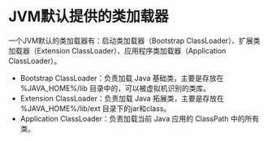 # JVM默认提供的类加载器

一个JVM默认的类加载器有：启动类加载器（Bootstrap ClassLoader）、扩展类加载器（Extension ClassLoader）、应用程序类加载器（Application ClassLoader）。

- Bootstrap ClassLoader：负责加载 Java 基础类，主要是存放在 %JAVA_HOME%/lib 目录中的，可以被虚拟机识别的类库。
- Extension ClassLoader：负责加载 Java 拓展类，主要是存放在 %JAVA_HOME%/lib/ext 目录下的jar和class。
- Application ClassLoader：负责加载当前 Java 应用的 ClassPath 中的所有类。


